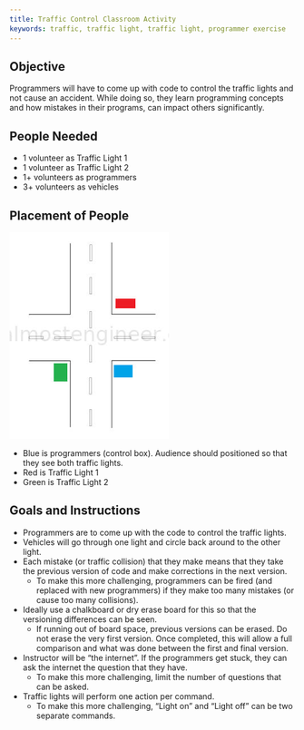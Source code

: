 ```yaml
---
title: Traffic Control Classroom Activity
keywords: traffic, traffic light, traffic light, programmer exercise
---
```


## Objective

Programmers will have to come up with code to control the traffic lights and not cause an accident.
While doing so, they learn programming concepts and how mistakes in their programs, can impact
others significantly.

## People Needed

* 1 volunteer as Traffic Light 1
* 1 volunteer as Traffic Light 2
* 1+ volunteers as programmers
* 3+ volunteers as vehicles

## Placement of People

![Positioning of voluters](/images/positioning.jpg)

* Blue is programmers (control box). Audience should positioned so that they see both traffic lights.
* Red is Traffic Light 1
* Green is Traffic Light 2

## Goals and Instructions

* Programmers are to come up with the code to control the traffic lights.
* Vehicles will go through one light and circle back around to the other light.
* Each mistake (or traffic collision) that they make means that they take the previous version of code and make corrections in the next version.
    * To make this more challenging, programmers can be fired (and replaced with new programmers) if they make too many mistakes (or cause too many collisions).
* Ideally use a chalkboard or dry erase board for this so that the versioning differences can be seen.
    * If running out of board space, previous versions can be erased. Do not erase the very first version. Once completed, this will allow a full comparison and what was done between the first and final version.
* Instructor will be “the internet”. If the programmers get stuck, they can ask the internet the question that they have.
    * To make this more challenging, limit the number of questions that can be asked.
* Traffic lights will perform one action per command.
    * To make this more challenging, “Light on” and “Light off” can be two separate commands.
